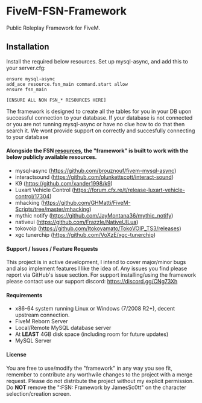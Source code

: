 # FiveM-FSN-Framework
Public Roleplay Framework for FiveM.

## Installation
Install the required below resources. Set up mysql-async, and add this to your server.cfg:
```
ensure mysql-async
add_ace resource.fsn_main command.start allow
ensure fsn_main

[ENSURE ALL NON FSN_* RESOURCES HERE]
```

The framework is designed to create all the tables for you in your DB upon successful connection to your database. If your database is not connected or you are not running mysql-async or have no clue how to do that then search it. We wont provide support on correctly and succesfully connecting to your database

#### Alongside the FSN [resources](https://github.com/jamessc0tt/FiveM-FSN-Framework/blob/master/fsn_main/resources.txt), the "framework" is built to work with the below publicly available resources.
- mysql-async (https://github.com/brouznouf/fivem-mysql-async)
- interactsound (https://github.com/plunkettscott/interact-sound)
- K9 (https://github.com/xander1998/k9)
- Luxart Vehicle Control (https://forum.cfx.re/t/release-luxart-vehicle-control/17304)
- mhacking (https://github.com/GHMatti/FiveM-Scripts/tree/master/mhacking)
- mythic notify (https://github.com/JayMontana36/mythic_notify)
- nativeui (https://github.com/FrazzIe/NativeUILua)
- tokovoip (https://github.com/Itokoyamato/TokoVOIP_TS3/releases)
- xgc tunerchip (https://github.com/VoXzE/xgc-tunerchip)

#### Support / Issues / Feature Requests
This project is in active development, I intend to cover major/minor bugs and also implement features I like the idea of. Any issues you find please report via GitHub's issue section. For support installing/using the framework please contact use our support discord: https://discord.gg/CNg73Xh

#### Requirements
- x86-64 system running Linux or Windows (7/2008 R2+), decent upstream connection.
- FiveM Reborn Server
- Local/Remote MySQL database server
- At **LEAST** 4GB disk space (including room for future updates) 
- MySQL Server

#### License
You are free to use/modify the "framework" in any way you see fit, remember to contribute any worthwile changes to the project with a merge request. Please do not distribute the project without my explicit permission. Do **NOT** remove the ":FSN: Framework by JamesSc0tt" on the character selection/creation screen.
